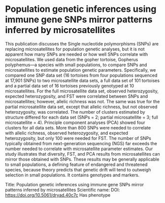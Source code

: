 # Population genetic inferences using immune gene SNPs mirror patterns inferred by microsatellites

This publication discusses the Single nucleotide polymorphisms (SNPs) are replacing microsatellites for population genetic analyses, but it is not apparent how many SNPs are needed or how well SNPs correlate with microsatellites. We used data from the gopher tortoise, Gopherus polyphemus—a species with small populations, to compare SNPs and microsatellites to estimate population genetic parameters. Specifically, we compared one SNP data set (16 tortoises from four populations sequenced at 17,901 SNPs) to two microsatellite data sets, a full data set of 101 tortoises and a partial data set of 16 tortoises previously genotyped at 10 microsatellites. For the full microsatellite data set, observed heterozygosity, expected heterozygosity, and FST were correlated between SNPs and microsatellites; however, allelic richness was not. The same was true for the partial microsatellite data set, except that allelic richness, but not observed heterozygosity, was correlated. The number of clusters estimated by structure differed for each data set (SNPs = 2; partial microsatellite = 3; full microsatellite = 4). Principle component analyses (PCA) showed four clusters for all data sets. More than 800 SNPs were needed to correlate with allelic richness, observed heterozygosity, and expected heterozygosity, but only 100 were needed for FST. The number of SNPs typically obtained from next-generation sequencing (NGS) far exceeds the number needed to correlate with microsatellite parameter estimates. Our study illustrates that diversity, FST, and PCA results from microsatellites can mirror those obtained with SNPs. These results may be generally applicable to small populations, a defining feature of endangered and threatened species, because theory predicts that genetic drift will tend to outweigh selection in small populations.
It contains  genotypes and  markers.

Title: Population genetic inferences using immune gene SNPs mirror patterns inferred by microsatellites
Scientific name: 
DOI: https://doi.org/10.5061/dryad.40c7c
Has phenotype 

